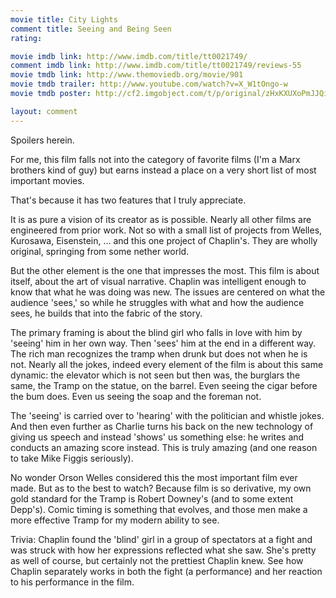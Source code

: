 ```yaml
---
movie title: City Lights
comment title: Seeing and Being Seen
rating: 

movie imdb link: http://www.imdb.com/title/tt0021749/
comment imdb link: http://www.imdb.com/title/tt0021749/reviews-55
movie tmdb link: http://www.themoviedb.org/movie/901
movie tmdb trailer: http://www.youtube.com/watch?v=X_W1tOngo-w
movie tmdb poster: http://cf2.imgobject.com/t/p/original/zHxKXUXoPmJJQiJJwzNYSwbModi.jpg

layout: comment
---
```


Spoilers herein.

For me, this film falls not into the category of favorite films (I'm a Marx brothers kind of guy) but earns instead a place on a very short list of most important movies.

That's because it has two features that I truly appreciate.

It is as pure a vision of its creator as is possible. Nearly all other films are engineered from prior work. Not so with a small list of projects from Welles, Kurosawa, Eisenstein, ... and this one project of Chaplin's. They are wholly original, springing from some nether world.

But the other element is the one that impresses the most. This film is about itself, about the art of visual narrative. Chaplin was intelligent enough to know that what he was doing was new. The issues are centered on what the audience 'sees,' so while he struggles with what and how the audience sees, he builds that into the fabric of the story.

The primary framing is about the blind girl who falls in love with him by 'seeing' him in her own way. Then 'sees' him at the end in a different way.  The rich man recognizes the tramp when drunk but does not when he is not. Nearly all the jokes, indeed every element of the film is about this same dynamic: the elevator which is not seen but then was, the burglars the same, the Tramp on the statue, on the barrel. Even seeing the cigar before the bum does. Even us seeing the soap and the foreman not.

The 'seeing' is carried over to 'hearing' with the politician and whistle jokes. And then even further as Charlie turns his back on the new technology of giving us speech and instead 'shows' us something else: he writes and conducts an amazing score instead. This is truly amazing (and one reason to take Mike Figgis seriously).

No wonder Orson Welles considered this the most important film ever made. But as to the best to watch? Because film is so derivative, my own gold standard for the Tramp is Robert Downey's (and to some extent Depp's). Comic timing is something that evolves, and those men make a more effective Tramp for my modern ability to see.

Trivia: Chaplin found the 'blind' girl in a group of spectators at a fight and was struck with how her expressions reflected what she saw. She's pretty as well of course, but certainly not the prettiest Chaplin knew. See how Chaplin separately works in both the fight (a performance) and her reaction to his performance in the film.